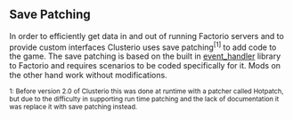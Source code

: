 Save Patching
-------------

In order to efficiently get data in and out of running Factorio servers
and to provide custom interfaces Clusterio uses save
patching<sup>[1]</sup> to add code to the game.  The save patching is
based on the built in
[event_handler](https://github.com/wube/factorio-data/blob/master/core/lualib/event_handler.lua)
library to Factorio and requires scenarios to be coded specifically for
it.  Mods on the other hand work without modifications.

<sub>1: Before version 2.0 of Clusterio this was done at runtime
with a patcher called Hotpatch, but due to the difficulty in supporting
run time patching and the lack of documentation it was replace it with
save patching instead.</sub>
